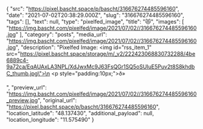 {
  "src": "https://pixel.bascht.space/p/bascht/316676274485596160",
  "date": "2021-07-02T20:38:29.000Z",
  "slug": "316676274485596160",
  "tags": [],
  "text": null,
  "type": "pixelfed_image",
  "title": "😻",
  "images": [
    "https://img.bascht.com/pixelfed/image/2021/07/02//316676274485596160.jpg"
  ],
  "category": "posts",
  "media_url": "https://img.bascht.com/pixelfed/image/2021/07/02//316676274485596160.jpg",
  "description": "Pixelfed Image: <img id=\"rss_item_1\" src=\"https://pixel.bascht.space/storage/m/_v2/222423068830732288/4be6889c4-9a72ca/EqAUAxLA3NPL/XdJwxMc9J63FsQGr1SQ5oSUIuE5Puv2t8S8khdbC_thumb.jpg\">\n            <p style=\"padding:10px;\">ð»</p>",
  "preview_url": "https://img.bascht.com/pixelfed/image/2021/07/02//316676274485596160_preview.jpg",
  "original_url": "https://pixel.bascht.space/p/bascht/316676274485596160",
  "location_latitude": "48.137430",
  "additional_payload": null,
  "location_longitude": "11.575490"
}